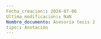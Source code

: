```yaml
---
Fecha_creacion:: 2024-07-06
Ultima_modificacion:: NaN
Nombre_documento: Asesoría tesis 2
tipo:: Anotación
---
```


 


